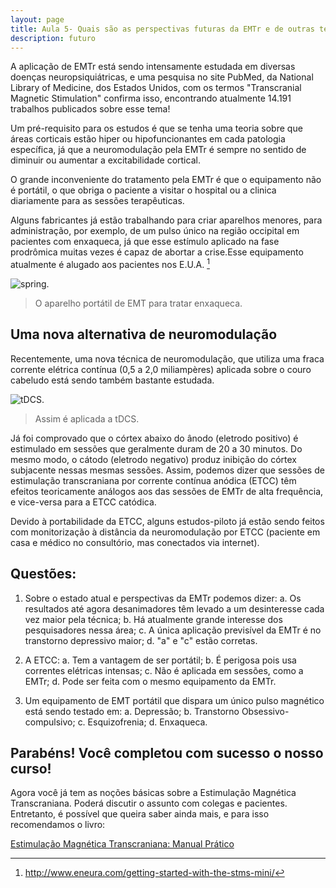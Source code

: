 ```yaml
---
layout: page
title: Aula 5- Quais são as perspectivas futuras da EMTr e de outras técnicas de neuromodulação não-invasiva?
description: futuro
---
```




A aplicação de EMTr está sendo intensamente estudada em diversas doenças neuropsiquiátricas, e uma pesquisa no site PubMed, da National Library of Medicine, dos Estados Unidos, com os termos "Transcranial Magnetic Stimulation" confirma isso, encontrando atualmente 14.191 trabalhos publicados sobre esse tema!

Um pré-requisito para os estudos é que se tenha uma teoria sobre que áreas corticais estão hiper ou hipofuncionantes em cada patologia específica, já que a neuromodulação pela EMTr é sempre no sentido de diminuir ou aumentar a excitabilidade cortical.

O grande inconveniente do tratamento pela EMTr é que o equipamento não é portátil, o que obriga o paciente a visitar o hospital ou a clinica diariamente para as sessões terapêuticas. 

Alguns fabricantes já estão trabalhando para criar aparelhos menores, para administração, por exemplo, de um pulso único na região occipital em pacientes com enxaqueca, já que esse estímulo aplicado na fase prodrômica muitas vezes é capaz de abortar a crise.Esse equipamento atualmente é alugado aos pacientes nos E.U.A. [^1]

![spring.](http://familiabrasil.org/imagens/spring.jpg)
>O aparelho portátil de EMT para tratar enxaqueca.


## Uma nova alternativa de neuromodulação

Recentemente, uma nova técnica de neuromodulação, que utiliza uma fraca corrente elétrica contínua (0,5 a 2,0 miliampères) aplicada sobre o couro cabeludo está sendo também bastante estudada.

![tDCS.](http://familiabrasil.org/imagens/tdcs.jpg)
>Assim é aplicada a tDCS.

Já foi comprovado que o córtex abaixo do ânodo (eletrodo positivo) é estimulado em sessões que geralmente duram de 20 a 30 minutos. Do mesmo modo, o cátodo (eletrodo negativo) produz inibição do córtex subjacente nessas mesmas sessões. Assim, podemos dizer que sessões de estimulação transcraniana por corrente contínua anódica (ETCC) têm efeitos teoricamente análogos aos das sessões de EMTr de alta frequência, e vice-versa para a ETCC catódica.

Devido à portabilidade da ETCC, alguns estudos-piloto já estão sendo feitos com monitorização à distância da neuromodulação por ETCC (paciente em casa e médico no consultório, mas conectados via internet).

## Questões:

1. Sobre o estado atual e perspectivas da EMTr podemos dizer:
a. Os resultados até agora desanimadores têm levado a um desinteresse cada vez maior pela técnica;
b. Há atualmente grande interesse dos pesquisadores nessa área;
c. A única aplicação previsível da EMTr é no transtorno depressivo maior;
d. "a" e "c" estão corretas.

2. A ETCC:
a. Tem a vantagem de ser portátil;
b. É perigosa pois usa correntes elétricas intensas;
c. Não é aplicada em sessões, como a EMTr;
d. Pode ser feita com o mesmo equipamento da EMTr.

3. Um equipamento de EMT portátil que dispara um único pulso magnético está sendo testado em:
a. Depressão;
b. Transtorno Obsessivo-compulsivo;
c. Esquizofrenia;
d. Enxaqueca.



[^1]:http://www.eneura.com/getting-started-with-the-stms-mini/


## Parabéns! Você completou com sucesso o nosso curso!

Agora você já tem as noções básicas sobre a Estimulação Magnética Transcraniana. Poderá discutir o assunto com colegas e pacientes. Entretanto, é possível que queira saber ainda mais, e para isso recomendamos o livro:

[Estimulação Magnética Transcraniana: Manual Prático](https://ler.amazon.com.br/kp/embed?asin=B076R2FB46&preview=newtab&linkCode=kpe&ref_=cm_sw_r_kb_dp_ZgjgAbB5N9YEF)  


